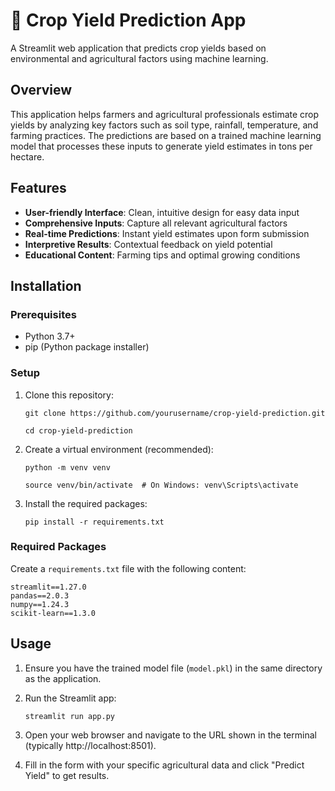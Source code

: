 # 🌾 Crop Yield Prediction App

A Streamlit web application that predicts crop yields based on environmental and agricultural factors using machine learning.

## Overview

This application helps farmers and agricultural professionals estimate crop yields by analyzing key factors such as soil type, rainfall, temperature, and farming practices. The predictions are based on a trained machine learning model that processes these inputs to generate yield estimates in tons per hectare.

## Features

- **User-friendly Interface**: Clean, intuitive design for easy data input
- **Comprehensive Inputs**: Capture all relevant agricultural factors 
- **Real-time Predictions**: Instant yield estimates upon form submission
- **Interpretive Results**: Contextual feedback on yield potential
- **Educational Content**: Farming tips and optimal growing conditions

## Installation

### Prerequisites

- Python 3.7+
- pip (Python package installer)

### Setup

1. Clone this repository:
   ```
   git clone https://github.com/yourusername/crop-yield-prediction.git

   cd crop-yield-prediction
   ```

2. Create a virtual environment (recommended):
   ```
   python -m venv venv

   source venv/bin/activate  # On Windows: venv\Scripts\activate
   ```

3. Install the required packages:
   ```
   pip install -r requirements.txt
   ```

### Required Packages

Create a `requirements.txt` file with the following content:

```
streamlit==1.27.0
pandas==2.0.3
numpy==1.24.3
scikit-learn==1.3.0
```

## Usage

1. Ensure you have the trained model file (`model.pkl`) in the same directory as the application.

2. Run the Streamlit app:
   ```
   streamlit run app.py
   ```

3. Open your web browser and navigate to the URL shown in the terminal (typically http://localhost:8501).

4. Fill in the form with your specific agricultural data and click "Predict Yield" to get results.
